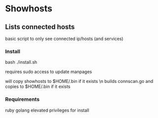 # Showhosts 
## Lists connected hosts
basic script to only see connected ip/hosts (and services)


### Install
bash ./install.sh

requires sudo access to update manpages

will copy showhosts to $HOME/.bin if it exists \n
builds connscan.go and copies to $HOME/.bin if it exists
### Requirements
ruby
golang
elevated privileges for install
